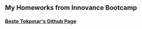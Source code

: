 ## My Homeworks from Innovance Bootcamp

### [Beste Tokpınar's Github Page](https://github.com/bstkpnr "Beste Tokpınar's Github Page")

